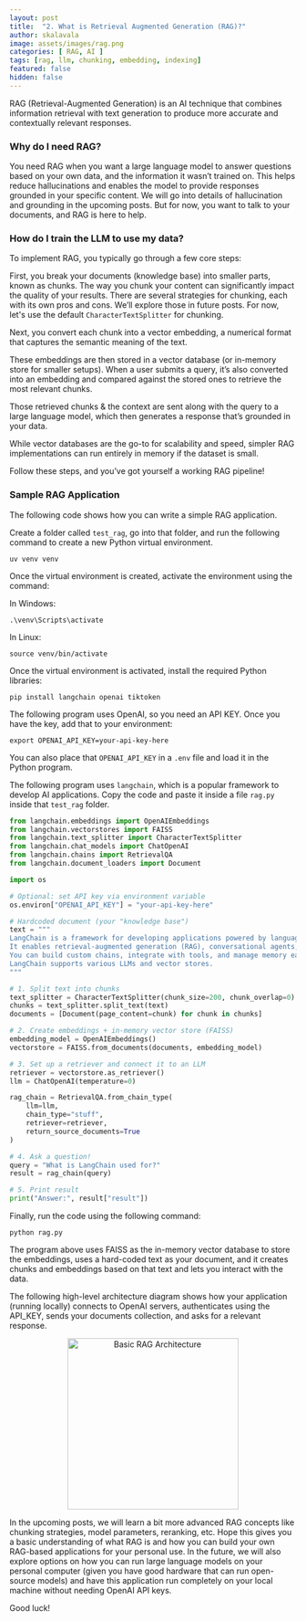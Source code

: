 ```yaml
---
layout: post
title:  "2. What is Retrieval Augmented Generation (RAG)?"
author: skalavala
image: assets/images/rag.png
categories: [ RAG, AI ]
tags: [rag, llm, chunking, embedding, indexing]
featured: false
hidden: false
---
```


RAG (Retrieval-Augmented Generation) is an AI technique that combines information retrieval with text generation to produce more accurate and contextually relevant responses.

### Why do I need RAG?
You need RAG when you want a large language model to answer questions based on your own data, and the information it wasn’t trained on. This helps reduce hallucinations and enables the model to provide responses grounded in your specific content. We will go into details of hallucination and grounding in the upcoming posts. But for now, you want to talk to your documents, and RAG is here to help. 

### How do I train the LLM to use my data?
To implement RAG, you typically go through a few core steps:

First, you break your documents (knowledge base) into smaller parts, known as chunks. The way you chunk your content can significantly impact the quality of your results. There are several strategies for chunking, each with its own pros and cons. We’ll explore those in future posts. For now, let's use the default `CharacterTextSplitter` for chunking.

Next, you convert each chunk into a vector embedding, a numerical format that captures the semantic meaning of the text.

These embeddings are then stored in a vector database (or in-memory store for smaller setups). When a user submits a query, it’s also converted into an embedding and compared against the stored ones to retrieve the most relevant chunks.

Those retrieved chunks & the context are sent along with the query to a large language model, which then generates a response that’s grounded in your data.

While vector databases are the go-to for scalability and speed, simpler RAG implementations can run entirely in memory if the dataset is small.

Follow these steps, and you’ve got yourself a working RAG pipeline!

### Sample RAG Application
The following code shows how you can write a simple RAG application.

Create a folder called `test_rag`, go into that folder, and run the following command to create a new Python virtual environment.
```
uv venv venv
```

Once the virtual environment is created, activate the environment using the command:

In Windows:
```
.\venv\Scripts\activate
```

In Linux:
```
source venv/bin/activate
```

Once the virtual environment is activated, install the required Python libraries:

```
pip install langchain openai tiktoken
```

The following program uses OpenAI, so you need an API KEY. Once you have the key, add that to your environment:
```
export OPENAI_API_KEY=your-api-key-here
```

You can also place that `OPENAI_API_KEY` in a `.env` file and load it in the Python program. 

The following program uses `langchain`, which is a popular framework to develop AI applications. Copy the code and paste it inside a file `rag.py` inside that `test_rag` folder.

```python
from langchain.embeddings import OpenAIEmbeddings
from langchain.vectorstores import FAISS
from langchain.text_splitter import CharacterTextSplitter
from langchain.chat_models import ChatOpenAI
from langchain.chains import RetrievalQA
from langchain.document_loaders import Document

import os

# Optional: set API key via environment variable
os.environ["OPENAI_API_KEY"] = "your-api-key-here"

# Hardcoded document (your "knowledge base")
text = """
LangChain is a framework for developing applications powered by language models.
It enables retrieval-augmented generation (RAG), conversational agents, and more.
You can build custom chains, integrate with tools, and manage memory easily.
LangChain supports various LLMs and vector stores.
"""

# 1. Split text into chunks
text_splitter = CharacterTextSplitter(chunk_size=200, chunk_overlap=0)
chunks = text_splitter.split_text(text)
documents = [Document(page_content=chunk) for chunk in chunks]

# 2. Create embeddings + in-memory vector store (FAISS)
embedding_model = OpenAIEmbeddings()
vectorstore = FAISS.from_documents(documents, embedding_model)

# 3. Set up a retriever and connect it to an LLM
retriever = vectorstore.as_retriever()
llm = ChatOpenAI(temperature=0)

rag_chain = RetrievalQA.from_chain_type(
    llm=llm,
    chain_type="stuff",
    retriever=retriever,
    return_source_documents=True
)

# 4. Ask a question!
query = "What is LangChain used for?"
result = rag_chain(query)

# 5. Print result
print("Answer:", result["result"])
```

Finally, run the code using the following command:

```
python rag.py
```

The program above uses FAISS as the in-memory vector database to store the embeddings, uses a hard-coded text as your document, and it creates chunks and embeddings based on that text and lets you interact with the data.

The following high-level architecture diagram shows how your application (running locally) connects to OpenAI servers, authenticates using the API_KEY, sends your documents collection, and asks for a relevant response.

<center>
<img src="{{ site.baseurl }}/assets/images/basic_rag_arch.png" alt="Basic RAG Architecture" width="300"/>
</center>

In the upcoming posts, we will learn a bit more advanced RAG concepts like chunking strategies, model parameters, reranking, etc. Hope this gives you a basic understanding of what RAG is and how you can build your own RAG-based applications for your personal use. In the future, we will also explore options on how you can run large language models on your personal computer (given you have good hardware that can run open-source models) and have this application run completely on your local machine without needing OpenAI API keys.

Good luck!